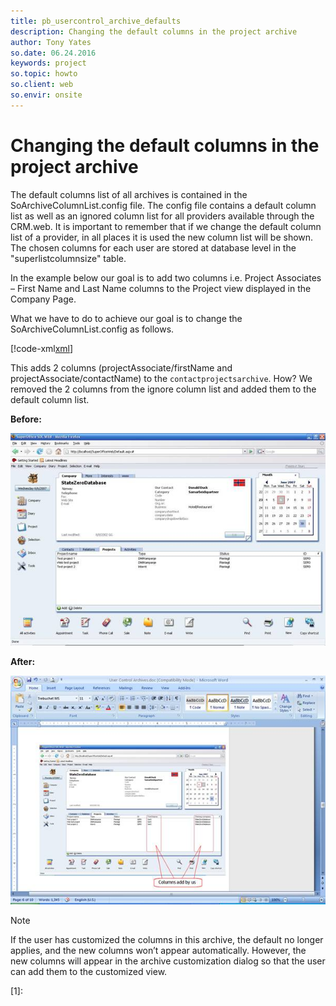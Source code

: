 ```yaml
---
title: pb_usercontrol_archive_defaults
description: Changing the default columns in the project archive
author: Tony Yates
so.date: 06.24.2016
keywords: project
so.topic: howto
so.client: web
so.envir: onsite
---
```


# Changing the default columns in the project archive

The default columns list of all archives is contained in the SoArchiveColumnList.config file. The config file contains a default column list as well as an ignored column list for all providers available through the CRM.web. It is important to remember that if we change the default column list of a provider, in all places it is used the new column list will be shown. The chosen columns for each user are stored at database level in the "superlistcolumnsize" table.

In the example below our goal is to add two columns i.e. Project Associates – First Name and Last Name columns to the Project view displayed in the Company Page.

What we have to do to achieve our goal is to change the SoArchiveColumnList.config as follows.

[!code-xml[xml](includes/soarchivecolumnlist.xml)]

This adds 2 columns (projectAssociate/firstName and projectAssociate/contactName) to the `contactprojectsarchive`. How? We removed the 2 columns from the ignore column list and added them to the default column list.

**Before:**

![02][img1]

**After:**

![03][img2]

> [!NOTE]
> If the user has customized the columns in this archive, the default no longer applies, and the new columns won’t appear automatically. However, the new columns will appear in the archive customization dialog so that the user can add them to the customized view.

<!-- Referenced links -->
[1]:

<!-- Referenced images -->
[img1]: media/image002.jpg
[img2]: media/image003.jpg